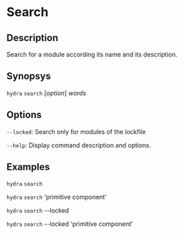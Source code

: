 # Search

## Description

Search for a module according its name and its description.

## Synopsys

`hydra` `search` [*option*] *words*

## Options

`--locked`: Search only for modules of the lockfile

`--help`: Display command description and options.

## Examples

`hydra` `search`

`hydra` `search` 'primitive component'

`hydra` `search` --locked

`hydra` `search` --locked 'primitive component' 
